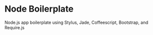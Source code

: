 Node Boilerplate
=============

Node.js app boilerplate using Stylus, Jade, Coffeescript, Bootstrap, and Require.js
